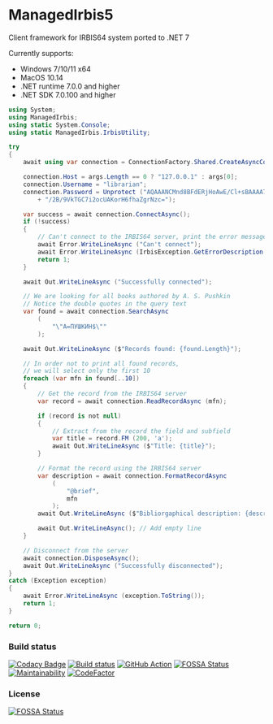 # ManagedIrbis5

Client framework for IRBIS64 system ported to .NET 7

Currently supports:

* Windows 7/10/11 x64
* MacOS 10.14
* .NET runtime 7.0.0 and higher
* .NET SDK 7.0.100 and higher

```c#
using System;
using ManagedIrbis;
using static System.Console;
using static ManagedIrbis.IrbisUtility;

try
{
    await using var connection = ConnectionFactory.Shared.CreateAsyncConnection();

    connection.Host = args.Length == 0 ? "127.0.0.1" : args[0];
    connection.Username = "librarian";
    connection.Password = Unprotect ("AQAAANCMnd8BFdERjHoAwE/Cl+sBAAAA7Y"
        + "/2B/9VkTGC7i2ocUAKorH6fhaZgrNzc=");

    var success = await connection.ConnectAsync();
    if (!success)
    {
        // Can't connect to the IRBIS64 server, print the error message and exit with error code
        await Error.WriteLineAsync ("Can't connect");
        await Error.WriteLineAsync (IrbisException.GetErrorDescription (connection.LastError));
        return 1;
    }

    await Out.WriteLineAsync ("Successfully connected");

    // We are looking for all books authored by A. S. Pushkin
    // Notice the double quotes in the query text
    var found = await connection.SearchAsync
        (
            "\"A=ПУШКИН$\""
        );

    await Out.WriteLineAsync ($"Records found: {found.Length}");

    // In order not to print all found records, 
    // we will select only the first 10
    foreach (var mfn in found[..10])
    {
        // Get the record from the IRBIS64 server
        var record = await connection.ReadRecordAsync (mfn);

        if (record is not null)
        {
            // Extract from the record the field and subfield
            var title = record.FM (200, 'a');
            await Out.WriteLineAsync ($"Title: {title}");
        }

        // Format the record using the IRBIS64 server
        var description = await connection.FormatRecordAsync
            (
                "@brief",
                mfn
            );
        await Out.WriteLineAsync ($"Bibliorgaphical description: {description}");

        await Out.WriteLineAsync(); // Add empty line
    }

    // Disconnect from the server
    await connection.DisposeAsync();
    await Out.WriteLineAsync ("Successfully disconnected");
}
catch (Exception exception)
{
    await Error.WriteLineAsync (exception.ToString());
    return 1;
}

return 0;
```

### Build status

[![Codacy Badge](https://api.codacy.com/project/badge/Grade/7a2fc9c9cff946c89f7f4f6adcb567c3)](https://app.codacy.com/gh/amironov73/ManagedIrbis5?utm_source=github.com&utm_medium=referral&utm_content=amironov73/ManagedIrbis5&utm_campaign=Badge_Grade_Settings)
[![Build status](https://img.shields.io/appveyor/ci/AlexeyMironov/managedirbis5.svg)](https://ci.appveyor.com/project/AlexeyMironov/managedirbis5/)
[![GitHub Action](https://github.com/amironov73/ManagedIrbis5/workflows/CI/badge.svg)](https://github.com/amironov73/ManagedIrbis5/actions)
[![FOSSA Status](https://app.fossa.com/api/projects/git%2Bgithub.com%2Famironov73%2FManagedIrbis5.svg?type=shield)](https://app.fossa.com/projects/git%2Bgithub.com%2Famironov73%2FManagedIrbis5?ref=badge_shield)
[![Maintainability](https://api.codeclimate.com/v1/badges/50cc8f9ee8ebc972e037/maintainability)](https://codeclimate.com/github/amironov73/ManagedIrbis5/maintainability)
[![CodeFactor](https://www.codefactor.io/repository/github/amironov73/managedirbis5/badge)](https://www.codefactor.io/repository/github/amironov73/managedirbis5)

### License

[![FOSSA Status](https://app.fossa.com/api/projects/git%2Bgithub.com%2Famironov73%2FManagedIrbis5.svg?type=large)](https://app.fossa.com/projects/git%2Bgithub.com%2Famironov73%2FManagedIrbis5?ref=badge_large)

<!-- ### Documentation (in russian)

[![Badge](https://readthedocs.org/projects/managedirbis5/badge/)](https://managedirbis5.readthedocs.io/)

-->
